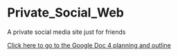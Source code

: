 # Private_Social_Web

A private social media site just for friends 


 [Click here to go to the Google Doc 4 planning and outline](https://docs.google.com/document/d/1B3tOCrht_KywqWfFLcZex_6RavCEBwadeR_yYRo0JEU/edit?usp=sharing)


